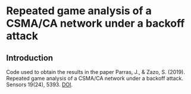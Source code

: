 # Repeated game analysis of a CSMA/CA network under a backoff attack

## Introduction

Code used to obtain the results in the paper Parras, J., & Zazo, S.  (2019). Repeated game analysis of a CSMA/CA network under a backoff attack. Sensors 19(24), 5393. [DOI](https://doi.org/10.3390/s19245393).
